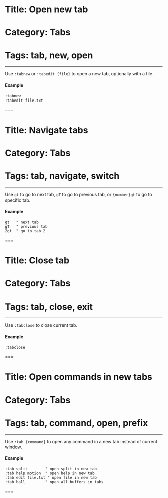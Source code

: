 # Title: Open new tab
# Category: Tabs
# Tags: tab, new, open
---
Use `:tabnew` or `:tabedit {file}` to open a new tab, optionally with a file.

#### Example

```vim
:tabnew
:tabedit file.txt
```
===
# Title: Navigate tabs
# Category: Tabs
# Tags: tab, navigate, switch
---
Use `gt` to go to next tab, `gT` to go to previous tab, or `{number}gt` to go to specific tab.

#### Example

```vim
gt   " next tab
gT   " previous tab
2gt  " go to tab 2
```
===
# Title: Close tab
# Category: Tabs
# Tags: tab, close, exit
---
Use `:tabclose` to close current tab.

#### Example

```vim
:tabclose
```
===
# Title: Open commands in new tabs
# Category: Tabs
# Tags: tab, command, open, prefix
---
Use `:tab {command}` to open any command in a new tab instead of current window.

#### Example

```vim
:tab split        " open split in new tab
:tab help motion  " open help in new tab
:tab edit file.txt " open file in new tab
:tab ball         " open all buffers in tabs
```
===